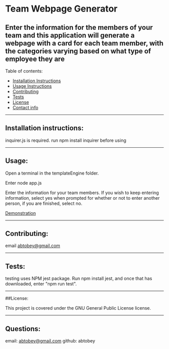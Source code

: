 # Team Webpage Generator

## Enter the information for the members of your team and this application will generate a webpage with a card for each team member, with the categories varying based on what type of employee they are

Table of contents:
  * [Installation Instructions](#installation-instructions)
  * [Usage Instructions](#usage)
  * [Contributing](#contributing)
  * [Tests](#tests)
  * [License](#license)
  * [Contact info](#contact-info)
---

## Installation instructions: 
inquirer.js is required. run npm install inquirer before using

---

## Usage: 
Open a terminal in the templateEngine folder. 

Enter node app.js

Enter the information for your team members. If you wish to keep entering information, select yes when prompted for whether or not to enter another person, if you are finished, select no.

[Demonstration](https://youtu.be/oyje6fn9--A)

---

## Contributing: 
email abtobey@gmail.com

---

## Tests:
testing uses NPM jest package. Run npm install jest, and once that has downloaded, enter "npm run test".

---

##License:

This project is covered under the GNU General Public License license.

---

## Questions: 
email: abtobey@gmail.com
github: abtobey
